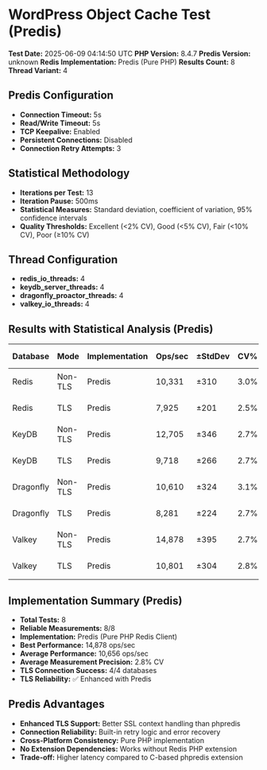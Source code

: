 # WordPress Object Cache Test (Predis)

**Test Date:** 2025-06-09 04:14:50 UTC
**PHP Version:** 8.4.7
**Predis Version:** unknown
**Redis Implementation:** Predis (Pure PHP)
**Results Count:** 8
**Thread Variant:** 4

## Predis Configuration

- **Connection Timeout:** 5s
- **Read/Write Timeout:** 5s
- **TCP Keepalive:** Enabled
- **Persistent Connections:** Disabled
- **Connection Retry Attempts:** 3

## Statistical Methodology

- **Iterations per Test:** 13
- **Iteration Pause:** 500ms
- **Statistical Measures:** Standard deviation, coefficient of variation, 95% confidence intervals
- **Quality Thresholds:** Excellent (<2% CV), Good (<5% CV), Fair (<10% CV), Poor (≥10% CV)

## Thread Configuration

- **redis_io_threads:** 4
- **keydb_server_threads:** 4
- **dragonfly_proactor_threads:** 4
- **valkey_io_threads:** 4

## Results with Statistical Analysis (Predis)

| Database | Mode | Implementation | Ops/sec | ±StdDev | CV% | Quality | Latency(ms) | ±StdDev | P95 Lat | P99 Lat | 95% CI | Iterations |
| --- | --- | --- | --- | --- | --- | --- | --- | --- | --- | --- | --- | --- | 
| Redis | Non-TLS | Predis | 10,331 | ±310 | 3.0% | 🟡 good | 0.096 | ±0.003 | 0.138 | 0.166 | 10,159-10,503 | 13 |
| Redis | TLS | Predis | 7,925 | ±201 | 2.5% | 🟡 good | 0.126 | ±0.003 | 0.176 | 0.217 | 7,814-8,037 | 13 |
| KeyDB | Non-TLS | Predis | 12,705 | ±346 | 2.7% | 🟡 good | 0.078 | ±0.002 | 0.122 | 0.143 | 12,513-12,897 | 13 |
| KeyDB | TLS | Predis | 9,718 | ±266 | 2.7% | 🟡 good | 0.102 | ±0.003 | 0.151 | 0.179 | 9,570-9,866 | 13 |
| Dragonfly | Non-TLS | Predis | 10,610 | ±324 | 3.1% | 🟡 good | 0.094 | ±0.003 | 0.139 | 0.165 | 10,430-10,790 | 13 |
| Dragonfly | TLS | Predis | 8,281 | ±224 | 2.7% | 🟡 good | 0.120 | ±0.003 | 0.174 | 0.211 | 8,157-8,405 | 13 |
| Valkey | Non-TLS | Predis | 14,878 | ±395 | 2.7% | 🟡 good | 0.067 | ±0.002 | 0.107 | 0.125 | 14,660-15,097 | 13 |
| Valkey | TLS | Predis | 10,801 | ±304 | 2.8% | 🟡 good | 0.092 | ±0.003 | 0.141 | 0.167 | 10,633-10,970 | 13 |

## Implementation Summary (Predis)

- **Total Tests:** 8
- **Reliable Measurements:** 8/8
- **Implementation:** Predis (Pure PHP Redis Client)
- **Best Performance:** 14,878 ops/sec
- **Average Performance:** 10,656 ops/sec
- **Average Measurement Precision:** 2.8% CV
- **TLS Connection Success:** 4/4 databases
- **TLS Reliability:** ✅ Enhanced with Predis

## Predis Advantages

- **Enhanced TLS Support:** Better SSL context handling than phpredis
- **Connection Reliability:** Built-in retry logic and error recovery
- **Cross-Platform Consistency:** Pure PHP implementation
- **No Extension Dependencies:** Works without Redis PHP extension
- **Trade-off:** Higher latency compared to C-based phpredis extension
